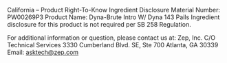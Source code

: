  
 
 
California – Product Right-To-Know Ingredient Disclosure 
Material Number: PW00269P3 
Product Name: Dyna-Brute Intro W/ Dyna 143 Pails 
Ingredient disclosure for this product is not required per SB 258 Regulation. 
 
For additional information or question, please contact us at: 
Zep, Inc. 
C/O Technical Services 
3330 Cumberland Blvd. SE, Ste 700 
Atlanta, GA 30339 
Email: asktech@zep.com 
 
 
 
 

